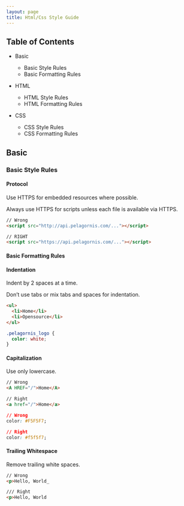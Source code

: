 ```yaml
---
layout: page
title: Html/Css Style Guide
---
```


## Table of Contents

- Basic
  - Basic Style Rules
  - Basic Formatting Rules

- HTML
  - HTML Style Rules
  - HTML Formatting Rules

- CSS
  - CSS Style Rules
  - CSS Formatting Rules

## Basic

### Basic Style Rules

#### Protocol

Use HTTPS for embedded resources where possible.

Always use HTTPS for scripts unless each file is available via HTTPS.

```html
// Wrong
<script src="http://api.pelagornis.com/..."></script>

// RIGHT
<script src="https://api.pelagornis.com/..."></script>
```

#### Basic Formatting Rules

#### Indentation

Indent by 2 spaces at a time.

Don’t use tabs or mix tabs and spaces for indentation.

```html
<ul>
  <li>Home</li>
  <li>Opensource</li>
</ul>
```

```css
.pelagornis_logo {
  color: white;
}
```

#### Capitalization

Use only lowercase.

```html
// Wrong
<A HREF="/">Home</A>

// Right
<a href="/">Home</a>
```

```css
// Wrong
color: #F5F5F7;

// Right
color: #f5f5f7;
```

#### Trailing Whitespace

Remove trailing white spaces.

```html
// Wrong
<p>Hello, World_

/// Right
<p>Hello, World
```

